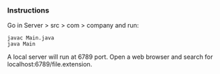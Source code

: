### Instructions
Go in Server > src > com > company and run:
```
javac Main.java
java Main
```
A local server will run at 6789 port.
Open a web browser and search for localhost:6789/file.extension.
